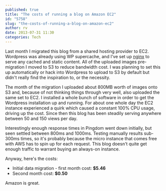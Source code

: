 ```yaml
---
published: true
title: "The costs of running a blog on Amazon EC2"
id: "5758"
slug: "the-costs-of-running-a-blog-on-amazon-ec2"
author: rv
date: 2013-07-31 11:30
categories: Tech
---
```

Last month I migrated this blog from a shared hosting provider to EC2. Wordpress was already using WP supercache, and I've set up <a href="/blog/2013/07/19/nginx-woohoo/">nginx</a> to serve any cached and static content. All of the uploaded images pre-migration I moved to S3 to reduce bandwidth cost. I was planning to set this up automatically or hack into Wordpress to upload to S3 by default but didn't really find the inspiration to, or the necessity.

The month of the migration I uploaded about 800MB worth of images onto S3 and, because of not thinking things through very well, also uploaded the same set to EC2. I installed a whole bunch of software in order to get the Wordpress installation up and running. For about one whole day the EC2 instance experienced a quirk which caused a constant 100% CPU usage, driving up the cost. Since then this blog has been steadily serving anywhere between 50 and 150 views per day.

Interestingly enough response times in Pingdom went down initially, but seen settled between 800ms and 1000ms. Testing manually results sub-300ms times, so it's probably because the micro instance that comes free with AWS has to spin up for each request. This blog doesn't quite get enough traffic to warrant buying an always-on instance.

Anyway, here's the costs:
<ul>
	<li>Initial data migration - first month cost: <strong>$5.46</strong></li>
	<li>Second month cost: <strong>$0.50</strong></li>
</ul>
Amazon is great.